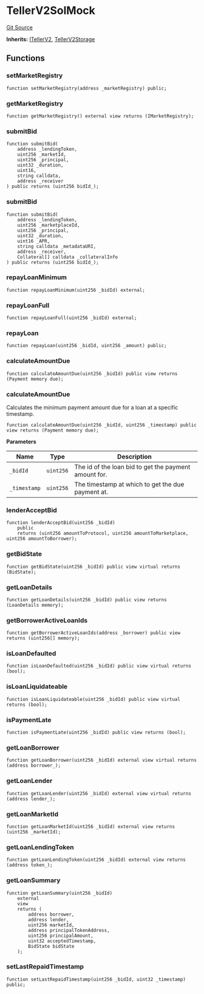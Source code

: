 # TellerV2SolMock
[Git Source](https://github.com/teller-protocol/teller-protocol-v2/blob/cc7fb9358a2518de7ee33e518ebac21eac498b0d/contracts/mock/TellerV2SolMock.sol)

**Inherits:**
[ITellerV2](/contracts/interfaces/ITellerV2.sol/interface.ITellerV2.md), [TellerV2Storage](/contracts/TellerV2Storage.sol/abstract.TellerV2Storage.md)


## Functions
### setMarketRegistry


```solidity
function setMarketRegistry(address _marketRegistry) public;
```

### getMarketRegistry


```solidity
function getMarketRegistry() external view returns (IMarketRegistry);
```

### submitBid


```solidity
function submitBid(
    address _lendingToken,
    uint256 _marketId,
    uint256 _principal,
    uint32 _duration,
    uint16,
    string calldata,
    address _receiver
) public returns (uint256 bidId_);
```

### submitBid


```solidity
function submitBid(
    address _lendingToken,
    uint256 _marketplaceId,
    uint256 _principal,
    uint32 _duration,
    uint16 _APR,
    string calldata _metadataURI,
    address _receiver,
    Collateral[] calldata _collateralInfo
) public returns (uint256 bidId_);
```

### repayLoanMinimum


```solidity
function repayLoanMinimum(uint256 _bidId) external;
```

### repayLoanFull


```solidity
function repayLoanFull(uint256 _bidId) external;
```

### repayLoan


```solidity
function repayLoan(uint256 _bidId, uint256 _amount) public;
```

### calculateAmountDue


```solidity
function calculateAmountDue(uint256 _bidId) public view returns (Payment memory due);
```

### calculateAmountDue

Calculates the minimum payment amount due for a loan at a specific timestamp.


```solidity
function calculateAmountDue(uint256 _bidId, uint256 _timestamp) public view returns (Payment memory due);
```
**Parameters**

|Name|Type|Description|
|----|----|-----------|
|`_bidId`|`uint256`|The id of the loan bid to get the payment amount for.|
|`_timestamp`|`uint256`|The timestamp at which to get the due payment at.|


### lenderAcceptBid


```solidity
function lenderAcceptBid(uint256 _bidId)
    public
    returns (uint256 amountToProtocol, uint256 amountToMarketplace, uint256 amountToBorrower);
```

### getBidState


```solidity
function getBidState(uint256 _bidId) public view virtual returns (BidState);
```

### getLoanDetails


```solidity
function getLoanDetails(uint256 _bidId) public view returns (LoanDetails memory);
```

### getBorrowerActiveLoanIds


```solidity
function getBorrowerActiveLoanIds(address _borrower) public view returns (uint256[] memory);
```

### isLoanDefaulted


```solidity
function isLoanDefaulted(uint256 _bidId) public view virtual returns (bool);
```

### isLoanLiquidateable


```solidity
function isLoanLiquidateable(uint256 _bidId) public view virtual returns (bool);
```

### isPaymentLate


```solidity
function isPaymentLate(uint256 _bidId) public view returns (bool);
```

### getLoanBorrower


```solidity
function getLoanBorrower(uint256 _bidId) external view virtual returns (address borrower_);
```

### getLoanLender


```solidity
function getLoanLender(uint256 _bidId) external view virtual returns (address lender_);
```

### getLoanMarketId


```solidity
function getLoanMarketId(uint256 _bidId) external view returns (uint256 _marketId);
```

### getLoanLendingToken


```solidity
function getLoanLendingToken(uint256 _bidId) external view returns (address token_);
```

### getLoanSummary


```solidity
function getLoanSummary(uint256 _bidId)
    external
    view
    returns (
        address borrower,
        address lender,
        uint256 marketId,
        address principalTokenAddress,
        uint256 principalAmount,
        uint32 acceptedTimestamp,
        BidState bidState
    );
```

### setLastRepaidTimestamp


```solidity
function setLastRepaidTimestamp(uint256 _bidId, uint32 _timestamp) public;
```

